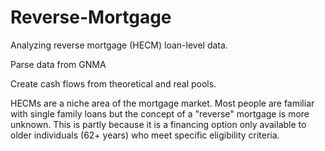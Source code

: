 # Reverse-Mortgage
Analyzing reverse mortgage (HECM) loan-level data.

Parse data from GNMA

Create cash flows from theoretical and real pools.

HECMs are a niche area of the mortgage market. Most people are familiar with single family loans but the concept of a "reverse" mortgage is more unknown. This is partly because it is a financing option only available to older individuals (62+ years) who meet specific eligibility criteria. 


